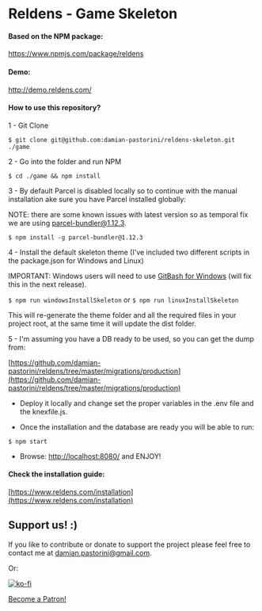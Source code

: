 # Reldens - Game Skeleton

#### Based on the NPM package:

https://www.npmjs.com/package/reldens

#### Demo:

http://demo.reldens.com/

#### How to use this repository?

1 - Git Clone

`$ git clone git@github.com:damian-pastorini/reldens-skeleton.git ./game`

2 - Go into the folder and run NPM

`$ cd ./game && npm install`

3 - By default Parcel is disabled locally so to continue with the manual installation ake sure you have Parcel installed globally:

NOTE: there are some known issues with latest version so as temporal fix we are using parcel-bundler@1.12.3.

`$ npm install -g parcel-bundler@1.12.3`

4 - Install the default skeleton theme (I've included two different scripts in the package.json for Windows and Linux)

IMPORTANT: Windows users will need to use [GitBash for Windows](https://gitforwindows.org/) (will fix this in the next release).

`$ npm run windowsInstallSkeleton` or `$ npm run linuxInstallSkeleton`

This will re-generate the theme folder and all the required files in your project root, at the same time it will update the dist folder.

5 - I'm assuming you have a DB ready to be used, so you can get the dump from:

[https://github.com/damian-pastorini/reldens/tree/master/migrations/production](https://github.com/damian-pastorini/reldens/tree/master/migrations/production) 

- Deploy it locally and change set the proper variables in the .env file and the knexfile.js. 

- Once the installation and the database are ready you will be able to run:

`$ npm start`

- Browse: [http://localhost:8080/](http://localhost:8080/) and ENJOY!

#### Check the installation guide:

[https://www.reldens.com/installation](https://www.reldens.com/installation)


## Support us! :)

If you like to contribute or donate to support the project please feel free to contact me at damian.pastorini@gmail.com.

Or:

[![ko-fi](https://www.ko-fi.com/img/githubbutton_sm.svg)](https://ko-fi.com/I2I81VISA)

[Become a Patron!](https://www.patreon.com/bePatron?u=18074832)
